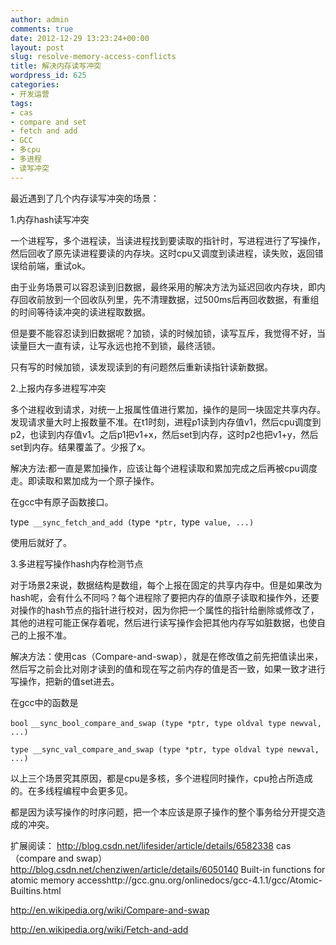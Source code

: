 ```yaml
---
author: admin
comments: true
date: 2012-12-29 13:23:24+00:00
layout: post
slug: resolve-memory-access-conflicts
title: 解决内存读写冲突
wordpress_id: 625
categories:
- 开发运营
tags:
- cas
- compare and set
- fetch and add
- GCC
- 多cpu
- 多进程
- 读写冲突
---
```


最近遇到了几个内存读写冲突的场景：

1.内存hash读写冲突

一个进程写，多个进程读，当读进程找到要读取的指针时，写进程进行了写操作，然后回收了原先读进程要读的内存块。这时cpu又调度到读进程，读失败，返回错误给前端，重试ok。

由于业务场景可以容忍读到旧数据，最终采用的解决方法为延迟回收内存块，即内存回收前放到一个回收队列里，先不清理数据，过500ms后再回收数据，有重组的时间等待读冲突的读进程取数据。

<!-- more -->

但是要不能容忍读到旧数据呢？加锁，读的时候加锁，读写互斥，我觉得不好，当读量巨大一直有读，让写永远也抢不到锁，最终活锁。

只有写的时候加锁，读发现读到的有问题然后重新读指针读新数据。

2.上报内存多进程写冲突

多个进程收到请求，对统一上报属性值进行累加，操作的是同一块固定共享内存。发现请求量大时上报数量不准。在t1时刻，进程p1读到内存值v1，然后cpu调度到p2，也读到内存值v1。之后p1把v1+x，然后set到内存，这时p2也把v1+y，然后set到内存。结果覆盖了。少报了x。

解决方法:都一直是累加操作，应该让每个进程读取和累加完成之后再被cpu调度走。即读取和累加成为一个原子操作。

在gcc中有原子函数接口。

type` __sync_fetch_and_add (`type` *ptr, `type` value, ...)`

使用后就好了。

3.多进程写操作hash内存检测节点

对于场景2来说，数据结构是数组，每个上报在固定的共享内存中。但是如果改为hash呢，会有什么不同吗？每个进程除了要把内存的值原子读取和操作外，还要对操作的hash节点的指针进行校对，因为你把一个属性的指针给删除或修改了，其他的进程可能正保存着呢，然后进行读写操作会把其他内存写如脏数据，也使自己的上报不准。

解决方法：使用cas（Compare-and-swap），就是在修改值之前先把值读出来，然后写之前会比对刚才读到的值和现在写之前内存的值是否一致，如果一致才进行写操作，把新的值set进去。

在gcc中的函数是

`bool` `__sync_bool_compare_and_swap (type *ptr, type oldval type newval, ...)`


`type __sync_val_compare_and_swap (type *ptr, type oldval type newval, ...)`





以上三个场景究其原因，都是cpu是多核，多个进程同时操作，cpu抢占所造成的。在多线程编程中会更多见。

都是因为读写操作的时序问题，把一个本应该是原子操作的整个事务给分开提交造成的冲突。



扩展阅读：
http://blog.csdn.net/lifesider/article/details/6582338
cas （compare and swap）http://blog.csdn.net/chenziwen/article/details/6050140
Built-in functions for atomic memory accesshttp://gcc.gnu.org/onlinedocs/gcc-4.1.1/gcc/Atomic-Builtins.html

http://en.wikipedia.org/wiki/Compare-and-swap

http://en.wikipedia.org/wiki/Fetch-and-add
